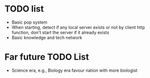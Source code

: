 # TODO list
* Basic pop system
* When starting, detect if any local server exists or not by client http function, don't start the server if it already exists
* Basic knowledge and tech network

# Far future TODO List
* Science era, e.g., Biology era favour nation with more biologist